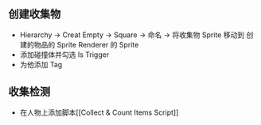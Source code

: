 ## 创建收集物
+ Hierarchy -> Creat Empty -> Square -> 命名 -> 将收集物 Sprite 移动到 创建的物品的 Sprite Renderer 的 Sprite
+ 添加碰撞体并勾选 Is Trigger
+ 为他添加 Tag

## 收集检测
+ 在人物上添加脚本[[Collect & Count Items Script]]